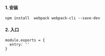 <!--
 * @Author: Heyafeng
 * @Date: 2022-08-14 18:30:17
 * @LastEditors: Heyafeng
 * @LastEditTime: 2022-08-14 19:05:47
 * @Description: webpack 的基本使用
-->

#### 1. 安装

```
npm install  webpack webpack-cli --save-dev
```

#### 2. 入口

```
module.exports = {
  entry: ''
}
```
